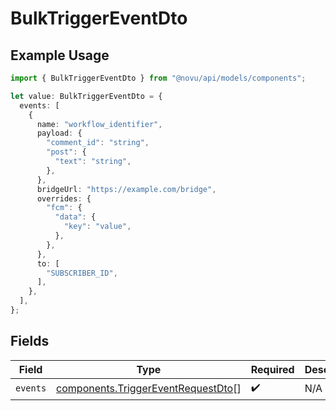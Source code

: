 # BulkTriggerEventDto

## Example Usage

```typescript
import { BulkTriggerEventDto } from "@novu/api/models/components";

let value: BulkTriggerEventDto = {
  events: [
    {
      name: "workflow_identifier",
      payload: {
        "comment_id": "string",
        "post": {
          "text": "string",
        },
      },
      bridgeUrl: "https://example.com/bridge",
      overrides: {
        "fcm": {
          "data": {
            "key": "value",
          },
        },
      },
      to: [
        "SUBSCRIBER_ID",
      ],
    },
  ],
};
```

## Fields

| Field                                                                                    | Type                                                                                     | Required                                                                                 | Description                                                                              |
| ---------------------------------------------------------------------------------------- | ---------------------------------------------------------------------------------------- | ---------------------------------------------------------------------------------------- | ---------------------------------------------------------------------------------------- |
| `events`                                                                                 | [components.TriggerEventRequestDto](../../models/components/triggereventrequestdto.md)[] | :heavy_check_mark:                                                                       | N/A                                                                                      |